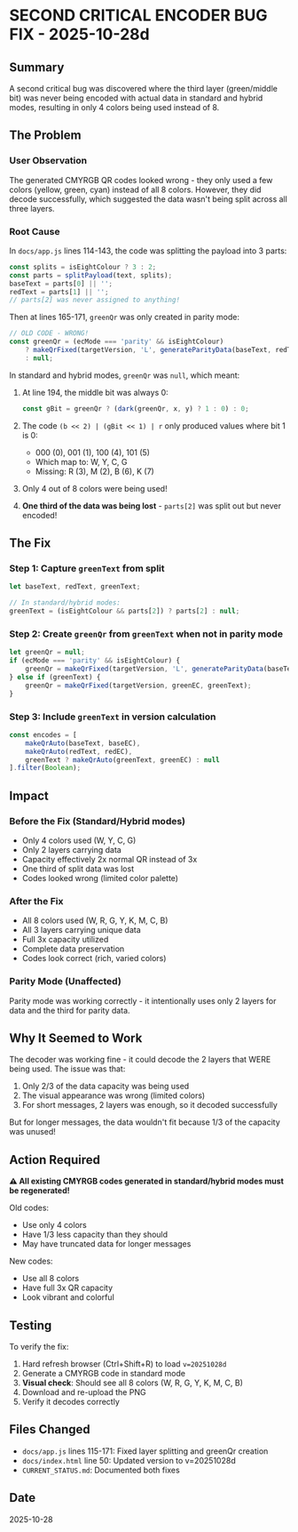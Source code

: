 # SECOND CRITICAL ENCODER BUG FIX - 2025-10-28d

## Summary

A second critical bug was discovered where the third layer (green/middle bit) was never being encoded with actual data in standard and hybrid modes, resulting in only 4 colors being used instead of 8.

## The Problem

### User Observation
The generated CMYRGB QR codes looked wrong - they only used a few colors (yellow, green, cyan) instead of all 8 colors. However, they did decode successfully, which suggested the data wasn't being split across all three layers.

### Root Cause

In `docs/app.js` lines 114-143, the code was splitting the payload into 3 parts:

```javascript
const splits = isEightColour ? 3 : 2;
const parts = splitPayload(text, splits);
baseText = parts[0] || '';
redText = parts[1] || '';
// parts[2] was never assigned to anything!
```

Then at lines 165-171, `greenQr` was only created in parity mode:

```javascript
// OLD CODE - WRONG!
const greenQr = (ecMode === 'parity' && isEightColour) 
    ? makeQrFixed(targetVersion, 'L', generateParityData(baseText, redText)) 
    : null;
```

In standard and hybrid modes, `greenQr` was `null`, which meant:

1. At line 194, the middle bit was always 0:
   ```javascript
   const gBit = greenQr ? (dark(greenQr, x, y) ? 1 : 0) : 0;
   ```

2. The code `(b << 2) | (gBit << 1) | r` only produced values where bit 1 is 0:
   - 000 (0), 001 (1), 100 (4), 101 (5)
   - Which map to: W, Y, C, G
   - Missing: R (3), M (2), B (6), K (7)

3. Only 4 out of 8 colors were being used!

4. **One third of the data was being lost** - `parts[2]` was split out but never encoded!

## The Fix

### Step 1: Capture `greenText` from split
```javascript
let baseText, redText, greenText;

// In standard/hybrid modes:
greenText = (isEightColour && parts[2]) ? parts[2] : null;
```

### Step 2: Create `greenQr` from `greenText` when not in parity mode
```javascript
let greenQr = null;
if (ecMode === 'parity' && isEightColour) {
    greenQr = makeQrFixed(targetVersion, 'L', generateParityData(baseText, redText));
} else if (greenText) {
    greenQr = makeQrFixed(targetVersion, greenEC, greenText);
}
```

### Step 3: Include `greenText` in version calculation
```javascript
const encodes = [
    makeQrAuto(baseText, baseEC),
    makeQrAuto(redText, redEC),
    greenText ? makeQrAuto(greenText, greenEC) : null
].filter(Boolean);
```

## Impact

### Before the Fix (Standard/Hybrid modes)
- Only 4 colors used (W, Y, C, G)
- Only 2 layers carrying data
- Capacity effectively 2x normal QR instead of 3x
- One third of split data was lost
- Codes looked wrong (limited color palette)

### After the Fix
- All 8 colors used (W, R, G, Y, K, M, C, B)
- All 3 layers carrying unique data
- Full 3x capacity utilized
- Complete data preservation
- Codes look correct (rich, varied colors)

### Parity Mode (Unaffected)
Parity mode was working correctly - it intentionally uses only 2 layers for data and the third for parity data.

## Why It Seemed to Work

The decoder was working fine - it could decode the 2 layers that WERE being used. The issue was that:
1. Only 2/3 of the data capacity was being used
2. The visual appearance was wrong (limited colors)
3. For short messages, 2 layers was enough, so it decoded successfully

But for longer messages, the data wouldn't fit because 1/3 of the capacity was unused!

## Action Required

**⚠️ All existing CMYRGB codes generated in standard/hybrid modes must be regenerated!**

Old codes:
- Use only 4 colors
- Have 1/3 less capacity than they should
- May have truncated data for longer messages

New codes:
- Use all 8 colors
- Have full 3x QR capacity
- Look vibrant and colorful

## Testing

To verify the fix:

1. Hard refresh browser (Ctrl+Shift+R) to load `v=20251028d`
2. Generate a CMYRGB code in standard mode
3. **Visual check**: Should see all 8 colors (W, R, G, Y, K, M, C, B)
4. Download and re-upload the PNG
5. Verify it decodes correctly

## Files Changed

- `docs/app.js` lines 115-171: Fixed layer splitting and greenQr creation
- `docs/index.html` line 50: Updated version to v=20251028d
- `CURRENT_STATUS.md`: Documented both fixes

## Date

2025-10-28


